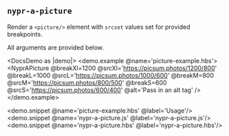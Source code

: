 ## `nypr-a-picture`

Render a `<picture/>` element with `srcset` values set for provided breakpoints.

All arguments are provided below.

<DocsDemo as |demo|>
  <demo.example @name='picture-example.hbs'>
    <NyprAPicture
      @breakXl=1200
      @srcXl='https://picsum.photos/1200/800'
      @breakL=1000
      @srcL='https://picsum.photos/1000/600'
      @breakM=800
      @srcM='https://picsum.photos/800/500'
      @breakS=600
      @srcS='https://picsum.photos/600/400'
      @alt='Pass in an alt tag'
    />
  </demo.example>

  <demo.snippet @name='picture-example.hbs' @label='Usage'/>
  <demo.snippet @name='nypr-a-picture.js' @label='nypr-a-picture.js'/>
  <demo.snippet @name='nypr-a-picture.hbs' @label='nypr-a-picture.hbs'/>
</DocsDemo>
